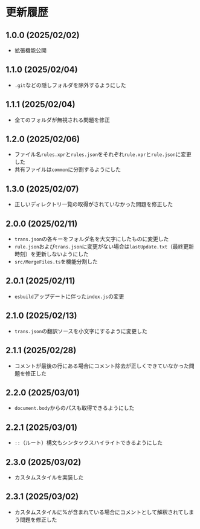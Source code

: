 # 更新履歴

## 1.0.0 (2025/02/02)

- 拡張機能公開

## 1.1.0 (2025/02/04)

- `.git`などの隠しフォルダを除外するようにした

## 1.1.1 (2025/02/04)

- 全てのフォルダが無視される問題を修正

## 1.2.0 (2025/02/06)

- ファイル名`rules.xpr`と`rules.json`をそれぞれ`rule.xpr`と`rule.json`に変更した
- 共有ファイルは`common`に分割するようにした

## 1.3.0 (2025/02/07)

- 正しいディレクトリ一覧の取得がされていなかった問題を修正した

## 2.0.0 (2025/02/11)

- `trans.json`の各キーをフォルダ名を大文字にしたものに変更した
- `rule.json`および`trans.json`に変更がない場合は`lastUpdate.txt`（最終更新時刻）を更新しないようにした
- `src/MergeFiles.ts`を機能分割した

## 2.0.1 (2025/02/11)

- `esbuild`アップデートに伴った`index.js`の変更

## 2.1.0 (2025/02/13)

- `trans.json`の翻訳ソースを小文字にするように変更した

## 2.1.1 (2025/02/28)

- コメントが最後の行にある場合にコメント除去が正しくできていなかった問題を修正した

## 2.2.0 (2025/03/01)

- `document.body`からのパスも取得できるようにした

## 2.2.1 (2025/03/01)

- `::`（ルート）構文もシンタックスハイライトできるようにした

## 2.3.0 (2025/03/02)

- カスタムスタイルを実装した

## 2.3.1 (2025/03/02)

- カスタムスタイルに%が含まれている場合にコメントとして解釈されてしまう問題を修正した
